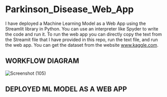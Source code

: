 # Parkinson_Disease_Web_App
I have deployed a Machine Learning Model as a Web App using the Streamlit library in Python. You can use an interpreter like Spyder to write the code and run it. To run the web app you can directly copy the text from the Streamit file that I have provided in this repo, run the text file, and run the web app. You can get the dataset from the website www.kaggle.com.

## WORKFLOW DIAGRAM

![Screenshot (105)](https://github.com/CoderNitu/Parkinson_Disease_Web_App/assets/87817227/77bf3612-6b5c-499f-83c2-7fa0142e7de3)

## DEPLOYED ML MODEL AS A WEB APP

